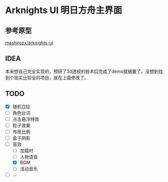 # Arknights UI 明日方舟主界面
<!-- ![screenshot](screenshot.png) -->

## 参考原型
[mashirozx/arknights-ui](https://github.com/mashirozx/arknights-ui/)

## IDEA
本来想自己完全实现的，预研了3d透视的技术后完成了demo就搁置了，没想到找到个现实比较全的项目，就在上面修改了。


## TODO
- [x] 随机立绘
- [ ] 角色台词
- [ ] 点击悬浮特效
- [ ] 粒子效果
- [ ] 布局比例
- [ ] 盒子阴影
- [ ] 音效
    - [ ] 加载时
    - [ ] 人物语音
    - [x] BGM
    - [ ] 活动音乐
- [ ] ...
